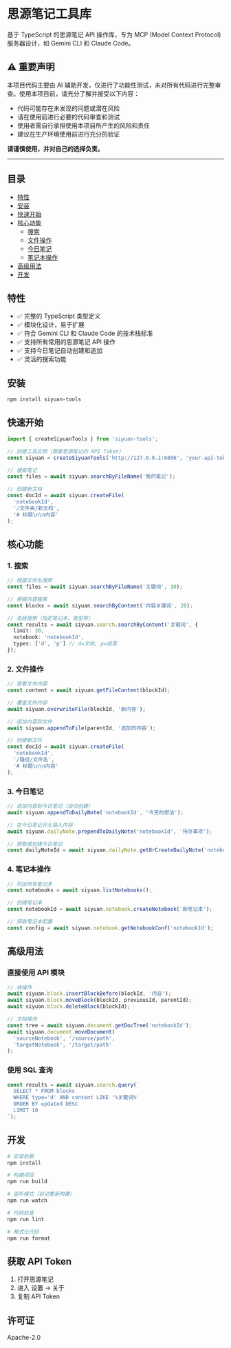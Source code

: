 # 思源笔记工具库

基于 TypeScript 的思源笔记 API 操作库，专为 MCP (Model Context Protocol) 服务器设计，如 Gemini CLI 和 Claude Code。

## ⚠️ 重要声明

本项目代码主要由 AI 辅助开发，仅进行了功能性测试，未对所有代码进行完整审查。使用本项目前，请充分了解并接受以下内容：

- 代码可能存在未发现的问题或潜在风险
- 请在使用前进行必要的代码审查和测试
- 使用者需自行承担使用本项目所产生的风险和责任
- 建议在生产环境使用前进行充分的验证

**请谨慎使用，并对自己的选择负责。**

---

## 目录

- [特性](#特性)
- [安装](#安装)
- [快速开始](#快速开始)
- [核心功能](#核心功能)
  - [搜索](#1-搜索)
  - [文件操作](#2-文件操作)
  - [今日笔记](#3-今日笔记)
  - [笔记本操作](#4-笔记本操作)
- [高级用法](#高级用法)
- [开发](#开发)

## 特性

- ✅ 完整的 TypeScript 类型定义
- ✅ 模块化设计，易于扩展
- ✅ 符合 Gemini CLI 和 Claude Code 的技术栈标准
- ✅ 支持所有常用的思源笔记 API 操作
- ✅ 支持今日笔记自动创建和追加
- ✅ 灵活的搜索功能

## 安装

```bash
npm install siyuan-tools
```

## 快速开始

```typescript
import { createSiyuanTools } from 'siyuan-tools';

// 创建工具实例（需要思源笔记的 API Token）
const siyuan = createSiyuanTools('http://127.0.0.1:6806', 'your-api-token');

// 搜索笔记
const files = await siyuan.searchByFileName('我的笔记');

// 创建新文档
const docId = await siyuan.createFile(
  'notebookId',
  '/文件夹/新文档',
  '# 标题\n\n内容'
);
```

## 核心功能

### 1. 搜索

```typescript
// 根据文件名搜索
const files = await siyuan.searchByFileName('关键词', 10);

// 根据内容搜索
const blocks = await siyuan.searchByContent('内容关键词', 20);

// 高级搜索（指定笔记本、类型等）
const results = await siyuan.search.searchByContent('关键词', {
  limit: 20,
  notebook: 'notebookId',
  types: ['d', 'p'] // d=文档, p=段落
});
```

### 2. 文件操作

```typescript
// 查看文件内容
const content = await siyuan.getFileContent(blockId);

// 覆盖文件内容
await siyuan.overwriteFile(blockId, '新内容');

// 追加内容到文件
await siyuan.appendToFile(parentId, '追加的内容');

// 创建新文件
const docId = await siyuan.createFile(
  'notebookId',
  '/路径/文件名',
  '# 标题\n\n内容'
);
```

### 3. 今日笔记

```typescript
// 追加内容到今日笔记（自动创建）
await siyuan.appendToDailyNote('notebookId', '今天的想法');

// 在今日笔记开头插入内容
await siyuan.dailyNote.prependToDailyNote('notebookId', '待办事项');

// 获取或创建今日笔记
const dailyNoteId = await siyuan.dailyNote.getOrCreateDailyNote('notebookId');
```

### 4. 笔记本操作

```typescript
// 列出所有笔记本
const notebooks = await siyuan.listNotebooks();

// 创建笔记本
const notebookId = await siyuan.notebook.createNotebook('新笔记本');

// 获取笔记本配置
const config = await siyuan.notebook.getNotebookConf('notebookId');
```

## 高级用法

### 直接使用 API 模块

```typescript
// 块操作
await siyuan.block.insertBlockBefore(blockId, '内容');
await siyuan.block.moveBlock(blockId, previousId, parentId);
await siyuan.block.deleteBlock(blockId);

// 文档操作
const tree = await siyuan.document.getDocTree('notebookId');
await siyuan.document.moveDocument(
  'sourceNotebook', '/source/path',
  'targetNotebook', '/target/path'
);
```

### 使用 SQL 查询

```typescript
const results = await siyuan.search.query(`
  SELECT * FROM blocks
  WHERE type='d' AND content LIKE '%关键词%'
  ORDER BY updated DESC
  LIMIT 10
`);
```

## 开发

```bash
# 安装依赖
npm install

# 构建项目
npm run build

# 监听模式（自动重新构建）
npm run watch

# 代码检查
npm run lint

# 格式化代码
npm run format
```

## 获取 API Token

1. 打开思源笔记
2. 进入 设置 -> 关于
3. 复制 API Token

## 许可证

Apache-2.0
